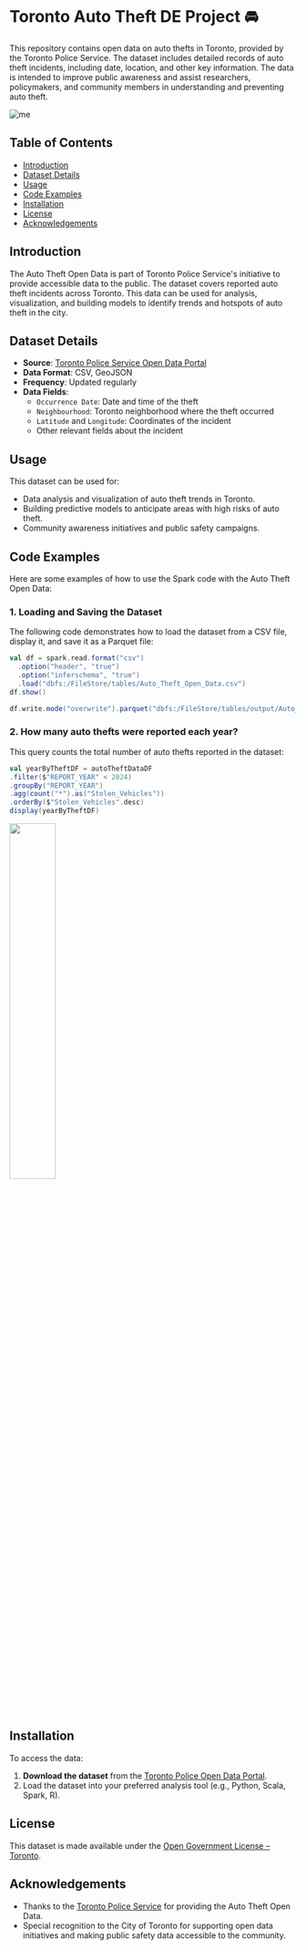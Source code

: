 # Toronto Auto Theft DE Project 🚘

This repository contains open data on auto thefts in Toronto, provided by the Toronto Police Service. The dataset includes detailed records of auto theft incidents, including date, location, and other key information. The data is intended to improve public awareness and assist researchers, policymakers, and community members in understanding and preventing auto theft.

![me](https://github.com/MehulDV/Toronto-AutoTheft-Project/blob/main/src/main/scala/org/toronto/autotheft/blob/Auto_Theft.gif)

## Table of Contents

- [Introduction](#introduction)
- [Dataset Details](#dataset-details)
- [Usage](#usage)
- [Code Examples](#code-examples)
- [Installation](#installation)
- [License](#license)
- [Acknowledgements](#acknowledgements)

## Introduction

The Auto Theft Open Data is part of Toronto Police Service's initiative to provide accessible data to the public. The dataset covers reported auto theft incidents across Toronto. This data can be used for analysis, visualization, and building models to identify trends and hotspots of auto theft in the city.

## Dataset Details

- **Source**: [Toronto Police Service Open Data Portal](https://data.torontopolice.on.ca/datasets/TorontoPS::auto-theft-open-data/about)
- **Data Format**: CSV, GeoJSON
- **Frequency**: Updated regularly
- **Data Fields**:
  - `Occurrence Date`: Date and time of the theft
  - `Neighbourhood`: Toronto neighborhood where the theft occurred
  - `Latitude` and `Longitude`: Coordinates of the incident
  - Other relevant fields about the incident

## Usage

This dataset can be used for:
- Data analysis and visualization of auto theft trends in Toronto.
- Building predictive models to anticipate areas with high risks of auto theft.
- Community awareness initiatives and public safety campaigns.

## Code Examples
Here are some examples of how to use the Spark code with the Auto Theft Open Data:

### 1. Loading and Saving the Dataset

The following code demonstrates how to load the dataset from a CSV file, display it, and save it as a Parquet file:

```scala
val df = spark.read.format("csv")
  .option("header", "true")
  .option("inferschema", "true")
  .load("dbfs:/FileStore/tables/Auto_Theft_Open_Data.csv")
df.show()

df.write.mode("overwrite").parquet("dbfs:/FileStore/tables/output/Auto_Theft_Open_Data.parquet")
```

### 2. How many auto thefts were reported each year?
This query counts the total number of auto thefts reported in the dataset:

```scala
val yearByTheftDF = autoTheftDataDF
.filter($"REPORT_YEAR" < 2024)
.groupBy("REPORT_YEAR")
.agg(count("*").as("Stolen_Vehicles"))
.orderBy($"Stolen_Vehicles".desc)
display(yearByTheftDF)
```

<a href="url"><img src="https://github.com/user-attachments/assets/3246cea0-25e5-41ad-a159-d177d8546f31" height=40% width=40% ></a>


## Installation

To access the data:

1. **Download the dataset** from the [Toronto Police Open Data Portal](https://data.torontopolice.on.ca/datasets/TorontoPS::auto-theft-open-data/about).
2. Load the dataset into your preferred analysis tool (e.g., Python, Scala, Spark, R).

## License

This dataset is made available under the [Open Government License – Toronto](https://open.toronto.ca/open-data-license/).

## Acknowledgements

- Thanks to the [Toronto Police Service](https://www.torontopolice.on.ca/) for providing the Auto Theft Open Data.
- Special recognition to the City of Toronto for supporting open data initiatives and making public safety data accessible to the community.
